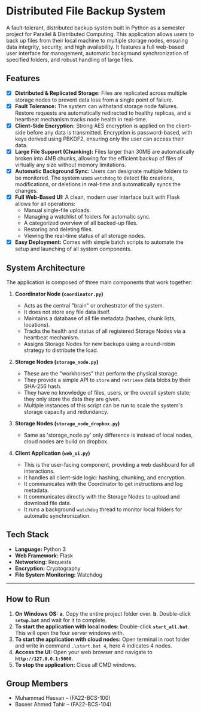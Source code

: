 # Distributed File Backup System

A fault-tolerant, distributed backup system built in Python as a semester project for Parallel & Distributed Computing. This application allows users to back up files from their local machine to multiple storage nodes, ensuring data integrity, security, and high availability. It features a full web-based user interface for management, automatic background synchronization of specified folders, and robust handling of large files.

## Features

-   [x] **Distributed & Replicated Storage:** Files are replicated across multiple storage nodes to prevent data loss from a single point of failure.
-   [x] **Fault Tolerance:** The system can withstand storage node failures. Restore requests are automatically redirected to healthy replicas, and a heartbeat mechanism tracks node health in real-time.
-   [x] **Client-Side Encryption:** Strong AES encryption is applied on the client-side before any data is transmitted. Encryption is password-based, with keys derived using PBKDF2, ensuring only the user can access their data.
-   [x] **Large File Support (Chunking):** Files larger than 30MB are automatically broken into 4MB chunks, allowing for the efficient backup of files of virtually any size without memory limitations.
-   [x] **Automatic Background Sync:** Users can designate multiple folders to be monitored. The system uses `watchdog` to detect file creations, modifications, or deletions in real-time and automatically syncs the changes.
-   [x] **Full Web-Based UI:** A clean, modern user interface built with Flask allows for all operations:
    -   Manual single-file uploads.
    -   Managing a watchlist of folders for automatic sync.
    -   A categorized overview of all backed-up files.
    -   Restoring and deleting files.
    -   Viewing the real-time status of all storage nodes.
-   [x] **Easy Deployment:** Comes with simple batch scripts to automate the setup and launching of all system components.

## System Architecture

The application is composed of three main components that work together:

1.  **Coordinator Node (`coordinator.py`)**
    -   Acts as the central "brain" or orchestrator of the system.
    -   It does not store any file data itself.
    -   Maintains a database of all file metadata (hashes, chunk lists, locations).
    -   Tracks the health and status of all registered Storage Nodes via a heartbeat mechanism.
    -   Assigns Storage Nodes for new backups using a round-robin strategy to distribute the load.

2.  **Storage Nodes (`storage_node.py`)**
    -   These are the "workhorses" that perform the physical storage.
    -   They provide a simple API to `store` and `retrieve` data blobs by their SHA-256 hash.
    -   They have no knowledge of files, users, or the overall system state; they only store the data they are given.
    -   Multiple instances of this script can be run to scale the system's storage capacity and redundancy.

3.  **Storage Nodes (`storage_node_dropbox.py`)**
    -   Same as 'storage_node.py' only difference is instead of local nodes, cloud nodes are build on dropbox.

3.  **Client Application (`web_ui.py`)**
    -   This is the user-facing component, providing a web dashboard for all interactions.
    -   It handles all client-side logic: hashing, chunking, and encryption.
    -   It communicates with the Coordinator to get instructions and log metadata.
    * It communicates directly with the Storage Nodes to upload and download file data.
    * It runs a background `watchdog` thread to monitor local folders for automatic synchronization.

## Tech Stack

-   **Language:** Python 3
-   **Web Framework:** Flask
-   **Networking:** Requests
-   **Encryption:** Cryptography
-   **File System Monitoring:** Watchdog

---
## How to Run

1.  **On Windows OS:**
    **a**. Copy the entire project folder over.
    **b**. Double-click **`setup.bat`** and wait for it to complete.
2.  **To start the application with local nodes:** Double-click **`start_all.bat`**. This will open the four server windows with. 
3.  **To start the application with cloud nodes:** Open terminal in root folder and write in command `.\start.bat 4`, here 4 indicates 4 nodes. 
4.  **Access the UI:** Open your web browser and navigate to **`http://127.0.0.1:5000`**.
5.  **To stop the application:** Close all CMD windows.

## Group Members

-   Muhammad Hassan – (FA22-BCS-100) 
-   Baseer Ahmed Tahir – (FA22-BCS-104)
